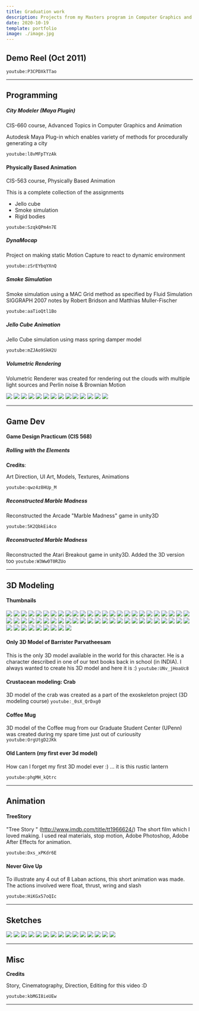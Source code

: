 ```yaml
---
title: Graduation work
description: Projects from my Masters program in Computer Graphics and Game Technology at University of Pennsylvania
date: 2020-10-19
template: portfolio
image: ./image.jpg
---
```


## Demo Reel (Oct 2011)

`youtube:P3CPDXkTTao`

---

## Programming

##### City Modeler (Maya Plugin)

CIS-660 course, Advanced Topics in Computer Graphics and Animation

Autodesk Maya Plug-in which enables variety of methods for procedurally generating a city

`youtube:l8vMFpTYzAk`

#### Physically Based Animation

CIS-563 course, Physically Based Animation

This is a complete collection of the assignments

-   Jello cube
-   Smoke simulation
-   Rigid bodies

`youtube:SzqkQPm4n7E`

##### DynaMocap

Project on making static Motion Capture to react to dynamic environment

`youtube:zSrEYbqYXnQ`

##### Smoke Simulation

Smoke simulation using a MAC Grid method as specified by Fluid Simulation SIGGRAPH 2007 notes by Robert Bridson and Matthias Muller-Fischer

`youtube:aaTioQtl1Bo`

##### Jello Cube Animation

Jello Cube simulation using mass spring damper model

`youtube:mZJAo9SkH2U`

##### Volumetric Rendering

Volumetric Renderer was created for rendering out the clouds with multiple light sources and Perlin noise & Brownian Motion

<a href="https://lh3.googleusercontent.com/6HS93GlufU1n6O2p-i-OidjfPVQpklM6YkDP3rlRcIs6yhJB7kclSw3aDDVINTQ49FcexWPhghSLof8GApFxuIgAZk1C1FCW4LsNQNesgg7fcqKnvRx-Y-bopV65WHPy-hC0Aeq_6jU=w640-h480" target="_blank" rel="noopener noreferrer"><img src="https://lh3.googleusercontent.com/6HS93GlufU1n6O2p-i-OidjfPVQpklM6YkDP3rlRcIs6yhJB7kclSw3aDDVINTQ49FcexWPhghSLof8GApFxuIgAZk1C1FCW4LsNQNesgg7fcqKnvRx-Y-bopV65WHPy-hC0Aeq_6jU=w200-h150"></a>
<a href="https://lh3.googleusercontent.com/MQzrWm7C7JCWVBREAyqOYJ9gj1-utGEbzchPMCn92zcAQ3-BFgWykcY7YCl7MkiDRLfV0M2HRSb-o7-AhxCp9Y13iUyGjq8H2m7CO0eEBk1Qqv-0gXcf6fAVeco1wV53HQcaGyxnieQ=w640-h480" target="_blank" rel="noopener noreferrer"><img src="https://lh3.googleusercontent.com/MQzrWm7C7JCWVBREAyqOYJ9gj1-utGEbzchPMCn92zcAQ3-BFgWykcY7YCl7MkiDRLfV0M2HRSb-o7-AhxCp9Y13iUyGjq8H2m7CO0eEBk1Qqv-0gXcf6fAVeco1wV53HQcaGyxnieQ=w200-h150"></a>
<a href="https://lh3.googleusercontent.com/MQZCrf3nCx55Oax7QtacKHFsrcH7tMpzyTH5zDNdt-V2y8_ttjYBBHvlZtwx7Icxg8lxwBU9tHYtfZIkjJAQG2Ng2SOWTzOz18BdSF3IIzMbbC6nms7bq87AWQcryJK-GB6NEUUTEUY=w640-h480" target="_blank" rel="noopener noreferrer"><img src="https://lh3.googleusercontent.com/MQZCrf3nCx55Oax7QtacKHFsrcH7tMpzyTH5zDNdt-V2y8_ttjYBBHvlZtwx7Icxg8lxwBU9tHYtfZIkjJAQG2Ng2SOWTzOz18BdSF3IIzMbbC6nms7bq87AWQcryJK-GB6NEUUTEUY=w200-h150"></a>
<a href="https://lh3.googleusercontent.com/SVkv9NcxfwQsB59CeqJlJtet6C2egACr-VOOLm6deIOJiz_Xi_8k_tpn0MGu5M6cgC9XWZ5Yi0bFDounERlgZg-Ae4O7VMQxFoQfjGh4eqbemlRVPJvFju5jG0Ly5TJsmlWXqJjwiu0=w640-h480" target="_blank" rel="noopener noreferrer"><img src="https://lh3.googleusercontent.com/SVkv9NcxfwQsB59CeqJlJtet6C2egACr-VOOLm6deIOJiz_Xi_8k_tpn0MGu5M6cgC9XWZ5Yi0bFDounERlgZg-Ae4O7VMQxFoQfjGh4eqbemlRVPJvFju5jG0Ly5TJsmlWXqJjwiu0=w200-h150"></a>
<a href="https://lh3.googleusercontent.com/y0EQi-_FlTo-6R3PDVZsp8C7q2Oi1UMz_hgNHUgV5FkdkhE_G7wu3S4ch0MrTyRMlaUmN74xHhXGECk-LeT4fSxK0j8aN4lxf9aQ4V_DZtDpk520vjb7TaWzMBWTRR_xTzDqBkC0wJ0=w640-h480" target="_blank" rel="noopener noreferrer"><img src="https://lh3.googleusercontent.com/y0EQi-_FlTo-6R3PDVZsp8C7q2Oi1UMz_hgNHUgV5FkdkhE_G7wu3S4ch0MrTyRMlaUmN74xHhXGECk-LeT4fSxK0j8aN4lxf9aQ4V_DZtDpk520vjb7TaWzMBWTRR_xTzDqBkC0wJ0=w200-h150"></a>
<a href="https://lh3.googleusercontent.com/EOFXisYEY6Y3tDp0sENK7M7F3-vc5rckX9lUB7vhneUrDpF2_8IZYu1rbRnwieX_OgBBTZ8T_FXy7V5H3NBx-gTtVa8I-OnrLG3LvdNKN5o_0ItK2BYgtrL6LureDuaE_ywoYK8btQs=w640-h480" target="_blank" rel="noopener noreferrer"><img src="https://lh3.googleusercontent.com/EOFXisYEY6Y3tDp0sENK7M7F3-vc5rckX9lUB7vhneUrDpF2_8IZYu1rbRnwieX_OgBBTZ8T_FXy7V5H3NBx-gTtVa8I-OnrLG3LvdNKN5o_0ItK2BYgtrL6LureDuaE_ywoYK8btQs=w200-h150"></a>
<a href="https://lh3.googleusercontent.com/SBqd6mkZqDoUvFVymCcyGLYygEBMxssC4pdOXMEx2vg1elJxS8cBSC-cCBJVaZSmQZjMIbqz5h3AtGH1w3N3h5xuEh7OPk9O4N4C86XQLqklHr8WY1CP2KovgIYNIe8iSiw_iBkvf-I=w640-h480" target="_blank" rel="noopener noreferrer"><img src="https://lh3.googleusercontent.com/SBqd6mkZqDoUvFVymCcyGLYygEBMxssC4pdOXMEx2vg1elJxS8cBSC-cCBJVaZSmQZjMIbqz5h3AtGH1w3N3h5xuEh7OPk9O4N4C86XQLqklHr8WY1CP2KovgIYNIe8iSiw_iBkvf-I=w200-h150"></a>
<a href="https://lh3.googleusercontent.com/R-1eHwc6bM48Ip1wev8vTPWnydEpEkdtjWocm2N8XoMETN9hqkrMoyrIYcDphJLrXfF4IqHv8YmzX7clpi1rNMPvfuUFGJfLtdWprqmzDWP8NFOkpbJyAB1EYs4W_s6-NEDdPn_Y1sQ=w640-h480" target="_blank" rel="noopener noreferrer"><img src="https://lh3.googleusercontent.com/R-1eHwc6bM48Ip1wev8vTPWnydEpEkdtjWocm2N8XoMETN9hqkrMoyrIYcDphJLrXfF4IqHv8YmzX7clpi1rNMPvfuUFGJfLtdWprqmzDWP8NFOkpbJyAB1EYs4W_s6-NEDdPn_Y1sQ=w200-h150"></a>
<a href="https://lh3.googleusercontent.com/rRtQnFEkURwXQgD5X8pBhxNeiApUxu3wys0WGnZeWCfLGYLpfgnnDCo91RsgW9bHywfLJxpqklxtVedalbsreEehoNhDFoPGmVoalvnVKoUJen7ocW8TvJEoURn2bxY2K37oAtZT9V8=w640-h480" target="_blank" rel="noopener noreferrer"><img src="https://lh3.googleusercontent.com/rRtQnFEkURwXQgD5X8pBhxNeiApUxu3wys0WGnZeWCfLGYLpfgnnDCo91RsgW9bHywfLJxpqklxtVedalbsreEehoNhDFoPGmVoalvnVKoUJen7ocW8TvJEoURn2bxY2K37oAtZT9V8=w200-h150"></a>
<a href="https://lh3.googleusercontent.com/EU3cF7Xub8-FnyFOZS-yGdYtxDiLK14f9xfUM3DXU7q6pkctmtBe7gh_b2j_nJTIrVs8kxy8Wppvf6ijoXfU4xCsXEvxSULQKNAcuI4Gy2ixeNghgNxq8dqOM0gRr5RQ5-eFvV6PIxU=w640-h480" target="_blank" rel="noopener noreferrer"><img src="https://lh3.googleusercontent.com/EU3cF7Xub8-FnyFOZS-yGdYtxDiLK14f9xfUM3DXU7q6pkctmtBe7gh_b2j_nJTIrVs8kxy8Wppvf6ijoXfU4xCsXEvxSULQKNAcuI4Gy2ixeNghgNxq8dqOM0gRr5RQ5-eFvV6PIxU=w200-h150"></a>
<a href="https://lh3.googleusercontent.com/YDe1IDE7NBYqJBY2FV12mA09rjbxQ2MYJgDi0NQFPu3ur0aRbM22ThZIGtsAdVJJsYpQFNOlw1JBGh87vjdIae-9_RaFJOZ3uPgsrqQfBl6YqDZwqGDqoHKaF7K_SQrqUuj_xpsqCy4=w640-h480" target="_blank" rel="noopener noreferrer"><img src="https://lh3.googleusercontent.com/YDe1IDE7NBYqJBY2FV12mA09rjbxQ2MYJgDi0NQFPu3ur0aRbM22ThZIGtsAdVJJsYpQFNOlw1JBGh87vjdIae-9_RaFJOZ3uPgsrqQfBl6YqDZwqGDqoHKaF7K_SQrqUuj_xpsqCy4=w200-h150"></a>
<a href="https://lh3.googleusercontent.com/icxVIzPKP6I7BQQvm8bnp-nqINcYcMF0Y1-izq3nHkiIhs8x76c9Evqj_OOBTbbIgdl4yciWxSO6LSchJP9_vfAk6euHO_HB4hSbauIQw2a5ZhKLOsphrAK2ZZLeWY50_TLM71isy2Q=w640-h480" target="_blank" rel="noopener noreferrer"><img src="https://lh3.googleusercontent.com/icxVIzPKP6I7BQQvm8bnp-nqINcYcMF0Y1-izq3nHkiIhs8x76c9Evqj_OOBTbbIgdl4yciWxSO6LSchJP9_vfAk6euHO_HB4hSbauIQw2a5ZhKLOsphrAK2ZZLeWY50_TLM71isy2Q=w200-h150"></a>
<a href="https://lh3.googleusercontent.com/Z5Kpry7rL1Cs4B__Gj2gFO1AjddmxeX6Xgmt5QKO679fkttPpCEwD8fVRxptWfNV-KceLxZ0RH_4hcfhda99uZ0ZDHEFgzQSCVsrlF3NuFOV-_G47jxGHiGc1iVCu8TjhChdwWzHcFY=w640-h480" target="_blank" rel="noopener noreferrer"><img src="https://lh3.googleusercontent.com/Z5Kpry7rL1Cs4B__Gj2gFO1AjddmxeX6Xgmt5QKO679fkttPpCEwD8fVRxptWfNV-KceLxZ0RH_4hcfhda99uZ0ZDHEFgzQSCVsrlF3NuFOV-_G47jxGHiGc1iVCu8TjhChdwWzHcFY=w200-h150"></a>
<a href="https://lh3.googleusercontent.com/V-rXGf5Tx7ud65DNxmDjKQ2hnOss066ndu0GGYJNHiyB0660cA5XeZnBpmsJWFexTY_vDkApqpTOIP2p5Fax4jB60wKi5CNxlbrYd62BuXOVIRefUB7SkMrsQcGUQX54JjYGU56K5GY=w640-h480" target="_blank" rel="noopener noreferrer"><img src="https://lh3.googleusercontent.com/V-rXGf5Tx7ud65DNxmDjKQ2hnOss066ndu0GGYJNHiyB0660cA5XeZnBpmsJWFexTY_vDkApqpTOIP2p5Fax4jB60wKi5CNxlbrYd62BuXOVIRefUB7SkMrsQcGUQX54JjYGU56K5GY=w200-h150"></a>

---

## Game Dev

#### Game Design Practicum (CIS 568)

##### Rolling with the Elements

**Credits**:

Art Direction, UI Art, Models, Textures, Animations

`youtube:qwz4z8HUp_M`

##### Reconstructed Marble Madness

Reconstructed the Arcade "Marble Madness" game in unity3D

`youtube:5K2QbkEi4co`

##### Reconstructed Marble Madness

Reconstructed the Atari Breakout game in unity3D. Added the 3D version too
`youtube:W3Ww0T0RZUo`

---

## 3D Modeling

#### Thumbnails

<a href="https://lh3.googleusercontent.com/mWEIh4Izq_XUwOQQpwSY19BJ2hZr0b-3fasWTdpKr86_5EjE7NWD7pfh0eyeRFFWd0VmScRL6tRvgATO46Kf9kbVlboCjoq_7LXyU4d2XCNd1QjWBlVqMAqIUxjDGXa8B6QftkvmVtA=w1600-h900" target="_blank" rel="noopener noreferrer"><img src="https://lh3.googleusercontent.com/mWEIh4Izq_XUwOQQpwSY19BJ2hZr0b-3fasWTdpKr86_5EjE7NWD7pfh0eyeRFFWd0VmScRL6tRvgATO46Kf9kbVlboCjoq_7LXyU4d2XCNd1QjWBlVqMAqIUxjDGXa8B6QftkvmVtA=w200-h150"></a>
<a href="https://lh3.googleusercontent.com/fVeNAYmAIXZR2PB3L7ToZMy35HT_QggqcHEt5yIl3dBvcKpEhGe7xGi7wqafovdq4DsVlmBKPKrL0JIZApTO9TKwtkvmPPybEGtPmAi5QTkSskQ0StV6Tg4FNLBZiF4BJ12YZ-WZna4=w1600-h900" target="_blank" rel="noopener noreferrer"><img src="https://lh3.googleusercontent.com/fVeNAYmAIXZR2PB3L7ToZMy35HT_QggqcHEt5yIl3dBvcKpEhGe7xGi7wqafovdq4DsVlmBKPKrL0JIZApTO9TKwtkvmPPybEGtPmAi5QTkSskQ0StV6Tg4FNLBZiF4BJ12YZ-WZna4=w200-h150"></a>
<a href="https://lh3.googleusercontent.com/FCKyvSAy-ftM8cXr8n04-cvxsx9nmfQ7DzzKr4XG-BRQwayKN_pvR_Elq25QtrLCfn8Dre5OvgiCdSezC66ToeUZernbntf0F62wqj9tjSpwGWOLwdbFKYxf9NtdgnCVWo1UPjSN_g0=w1600-h900" target="_blank" rel="noopener noreferrer"><img src="https://lh3.googleusercontent.com/FCKyvSAy-ftM8cXr8n04-cvxsx9nmfQ7DzzKr4XG-BRQwayKN_pvR_Elq25QtrLCfn8Dre5OvgiCdSezC66ToeUZernbntf0F62wqj9tjSpwGWOLwdbFKYxf9NtdgnCVWo1UPjSN_g0=w200-h150"></a>
<a href="https://lh3.googleusercontent.com/GNGIxlM-HPm2iWqbIu0ZSbkVl1NgyJwFLYCHlvvy3rrfoAYVo4xPc7VqXvxdHwOMYxHZ999qvHOHnZQajeMRYIgrRipw_No7tJ0_fFau4S2VQKym_3svOoORBF1R0wGuHmx2zCIEoW0=w1600-h900" target="_blank" rel="noopener noreferrer"><img src="https://lh3.googleusercontent.com/GNGIxlM-HPm2iWqbIu0ZSbkVl1NgyJwFLYCHlvvy3rrfoAYVo4xPc7VqXvxdHwOMYxHZ999qvHOHnZQajeMRYIgrRipw_No7tJ0_fFau4S2VQKym_3svOoORBF1R0wGuHmx2zCIEoW0=w200-h150"></a>
<a href="https://lh3.googleusercontent.com/vMZhtiz1JiU5h34Mc6Lq-aAVuiI1V3AHpvba41Nlqxe4iglZMjK4fyjHBYpYb4dxfsrBPYOy8FbFLkC4D6oiNmksAfmV4On_nBIMhGvW2W53Xx9x-_iK3B4luLlGLdJDy8ISh0aSGzQ=w1600-h900" target="_blank" rel="noopener noreferrer"><img src="https://lh3.googleusercontent.com/vMZhtiz1JiU5h34Mc6Lq-aAVuiI1V3AHpvba41Nlqxe4iglZMjK4fyjHBYpYb4dxfsrBPYOy8FbFLkC4D6oiNmksAfmV4On_nBIMhGvW2W53Xx9x-_iK3B4luLlGLdJDy8ISh0aSGzQ=w200-h150"></a>
<a href="https://lh3.googleusercontent.com/UPOjl6t6tDRTDjsCTSA4iD5q-oBZZMR8NJSjfcQmODBIlYxBh56JQJgyk5ashqt8BOBbLQE1-xbGdl7DPonGpP-6tgi-SgF2gqDqvfTfVEdc0FBSE-bo6l7-ie7YkM29OUL77qX3X3o=w1600-h900" target="_blank" rel="noopener noreferrer"><img src="https://lh3.googleusercontent.com/UPOjl6t6tDRTDjsCTSA4iD5q-oBZZMR8NJSjfcQmODBIlYxBh56JQJgyk5ashqt8BOBbLQE1-xbGdl7DPonGpP-6tgi-SgF2gqDqvfTfVEdc0FBSE-bo6l7-ie7YkM29OUL77qX3X3o=w200-h150"></a>
<a href="https://lh3.googleusercontent.com/UsIBtavRod6-DJf4NL8cccfPSdDF4AoI5Zf5C1lgX5E8UfVAqropvjGxh1xOyR93aa78-lemnGtDNZ-BFIgr9qc9FxJ5vBt0UPcPHaspl5Xjj9YgH0c8MDKikcX8MQuRulugn-qhCX0=w1600-h900" target="_blank" rel="noopener noreferrer"><img src="https://lh3.googleusercontent.com/UsIBtavRod6-DJf4NL8cccfPSdDF4AoI5Zf5C1lgX5E8UfVAqropvjGxh1xOyR93aa78-lemnGtDNZ-BFIgr9qc9FxJ5vBt0UPcPHaspl5Xjj9YgH0c8MDKikcX8MQuRulugn-qhCX0=w200-h150"></a>
<a href="https://lh3.googleusercontent.com/KJ6US6Z72A0_ZfsYDNqBpzID9IyVJSyHtfbFzpZD0VG-N0wBUgsd4RQ5aXNQ0g15HOtzLt6imloQV2hyNs90FL5CLaZ85FIeatdlnEWwbHKW2Wj7zyNrsL3vqxQHMLF6bTNrKcQE06s=w1600-h900" target="_blank" rel="noopener noreferrer"><img src="https://lh3.googleusercontent.com/KJ6US6Z72A0_ZfsYDNqBpzID9IyVJSyHtfbFzpZD0VG-N0wBUgsd4RQ5aXNQ0g15HOtzLt6imloQV2hyNs90FL5CLaZ85FIeatdlnEWwbHKW2Wj7zyNrsL3vqxQHMLF6bTNrKcQE06s=w200-h150"></a>
<a href="https://lh3.googleusercontent.com/G8pJzrkHzNJqeGSFLWjsAcGBlSPBnAb3pTUrr6n5dUAIQsTWyneTdY6JJiezo8PWniQ0ADE9SzEZsj6hkRoOVWumopgIn_gxBjX1IApnu875BEOlQm9_Pys1RTsvVf7LqqYvJqCPe4Q=w1600-h900" target="_blank" rel="noopener noreferrer"><img src="https://lh3.googleusercontent.com/G8pJzrkHzNJqeGSFLWjsAcGBlSPBnAb3pTUrr6n5dUAIQsTWyneTdY6JJiezo8PWniQ0ADE9SzEZsj6hkRoOVWumopgIn_gxBjX1IApnu875BEOlQm9_Pys1RTsvVf7LqqYvJqCPe4Q=w200-h150"></a>
<a href="https://lh3.googleusercontent.com/j7erX9OOOzSX5Pze-FlnnzMS-RFypxsN7YwPYL9-dsHlf_dm-yU6jlhXYbZknR19tWA9DndNYbCSp-5aUReE6NaRI-ZNCa3QYzhhOs4k5nJu2dceFWZvcrflcDFRXwLeyADW-C02vjg=w1600-h900" target="_blank" rel="noopener noreferrer"><img src="https://lh3.googleusercontent.com/j7erX9OOOzSX5Pze-FlnnzMS-RFypxsN7YwPYL9-dsHlf_dm-yU6jlhXYbZknR19tWA9DndNYbCSp-5aUReE6NaRI-ZNCa3QYzhhOs4k5nJu2dceFWZvcrflcDFRXwLeyADW-C02vjg=w200-h150"></a>
<a href="https://lh3.googleusercontent.com/YA4s9ITkdeg3CLgA07PAnmDprHUE8P6VSGBAjpTL3LikuJfgtdbPpklLZ6WhA9UTWZai0FtpPLq3IRnVgsHi5lioGcFJFABDXyXIEgsKVEmvCfd1PNTbkVhaWflOylM6E-uBSXXX8bo=w1600-h900" target="_blank" rel="noopener noreferrer"><img src="https://lh3.googleusercontent.com/YA4s9ITkdeg3CLgA07PAnmDprHUE8P6VSGBAjpTL3LikuJfgtdbPpklLZ6WhA9UTWZai0FtpPLq3IRnVgsHi5lioGcFJFABDXyXIEgsKVEmvCfd1PNTbkVhaWflOylM6E-uBSXXX8bo=w200-h150"></a>
<a href="https://lh3.googleusercontent.com/tWnKyp8GzDrU1eccJeB-E5qNgGwq3CjnTsWE7a4Fe74YhGLZw3pM6k_gsGvGwmUYlT6Y2O614OhaB5PDBhjTdOd_dWQccljkU-RK9S7fwfzbuPUg7RZme4G6BVPnUuTSI2rJMpcNVuM=w1600-h900" target="_blank" rel="noopener noreferrer"><img src="https://lh3.googleusercontent.com/tWnKyp8GzDrU1eccJeB-E5qNgGwq3CjnTsWE7a4Fe74YhGLZw3pM6k_gsGvGwmUYlT6Y2O614OhaB5PDBhjTdOd_dWQccljkU-RK9S7fwfzbuPUg7RZme4G6BVPnUuTSI2rJMpcNVuM=w200-h150"></a>
<a href="https://lh3.googleusercontent.com/LI9IIzUDTUumDV0tcxz7lVFL-IN1KUAO4BCl9b7l2hXY66Gzqn0JFiWvBL_rxy-8WFaUDMRhH3DMo5kyToaHHlg7dt8A5nTBIWgcXM8OPQWGVXQ64JoRH9mK5w7VbbDZjlwMF5fyB2Q=w1600-h900" target="_blank" rel="noopener noreferrer"><img src="https://lh3.googleusercontent.com/LI9IIzUDTUumDV0tcxz7lVFL-IN1KUAO4BCl9b7l2hXY66Gzqn0JFiWvBL_rxy-8WFaUDMRhH3DMo5kyToaHHlg7dt8A5nTBIWgcXM8OPQWGVXQ64JoRH9mK5w7VbbDZjlwMF5fyB2Q=w200-h150"></a>
<a href="https://lh3.googleusercontent.com/ehKllaQ982gElbZwg0AgvpTMZn0u_WdGCAmiFSsLsQXn_0qEYxCZ3Vvdvb8ZbRHIUPbR1Awh_mRS1Sq8QNpuYb4P-plRzt7RdlaVRRFX4TuwQBqJvPFBLdVetwEM_Wb6KSFMMhZYrLI=w1600-h900" target="_blank" rel="noopener noreferrer"><img src="https://lh3.googleusercontent.com/ehKllaQ982gElbZwg0AgvpTMZn0u_WdGCAmiFSsLsQXn_0qEYxCZ3Vvdvb8ZbRHIUPbR1Awh_mRS1Sq8QNpuYb4P-plRzt7RdlaVRRFX4TuwQBqJvPFBLdVetwEM_Wb6KSFMMhZYrLI=w200-h150"></a>
<a href="https://lh3.googleusercontent.com/X3Z8U5XqeKIbKEFzlCgc-pgt7cJLKwBcSoXo0znqeLbVXqSR810yFagLUL_EdIa0aN7CIGueE1ISsEKIRYiLnmWAThNJJHUPzEEgEnOWwhQDcHAI-aBOHurOTxuN-FEhooup6EBrg5U=w1600-h900" target="_blank" rel="noopener noreferrer"><img src="https://lh3.googleusercontent.com/X3Z8U5XqeKIbKEFzlCgc-pgt7cJLKwBcSoXo0znqeLbVXqSR810yFagLUL_EdIa0aN7CIGueE1ISsEKIRYiLnmWAThNJJHUPzEEgEnOWwhQDcHAI-aBOHurOTxuN-FEhooup6EBrg5U=w200-h150"></a>
<a href="https://lh3.googleusercontent.com/2xEGjGH2VEjz7GS8WSfv5mb4LEpFKeTnaF6cZsEe1tguV5dSe9516xWCkYl076CDpsGEC3YPssrXP3X2Cf0GV9WVX81BPu5d--9uVnTPKNDWyGortzXVZI99Wa-abdN6we8Pej8cp5s=w1600-h900" target="_blank" rel="noopener noreferrer"><img src="https://lh3.googleusercontent.com/2xEGjGH2VEjz7GS8WSfv5mb4LEpFKeTnaF6cZsEe1tguV5dSe9516xWCkYl076CDpsGEC3YPssrXP3X2Cf0GV9WVX81BPu5d--9uVnTPKNDWyGortzXVZI99Wa-abdN6we8Pej8cp5s=w200-h150"></a>
<a href="https://lh3.googleusercontent.com/Ln7OhTvqNv3FVP4FSib4V039FaTwhyQyj2RcPD_cZB2JS4pV7Gs3DJ2BnspGGFNI9fC_5060UpyErRMvzwRftBJfQTb38lOQ9bT1pbTn8V-Gc89qRad5moBY1wQW-3ixOl2ST64hC40=w1600-h900" target="_blank" rel="noopener noreferrer"><img src="https://lh3.googleusercontent.com/Ln7OhTvqNv3FVP4FSib4V039FaTwhyQyj2RcPD_cZB2JS4pV7Gs3DJ2BnspGGFNI9fC_5060UpyErRMvzwRftBJfQTb38lOQ9bT1pbTn8V-Gc89qRad5moBY1wQW-3ixOl2ST64hC40=w200-h150"></a>
<a href="https://lh3.googleusercontent.com/s_S7I3SfKepmZWZLsUx_B7caL7IfpyGXvdtBVZl-Cdprg-6Oi6Yqwtuip73BTx-mIQNuwublw03bTJ088jhvgsd-hQ-LFgiGFjQEekLEWizURRdrwtaHpdamVwP8-mKD_NZwT2PTkpk=w1600-h900" target="_blank" rel="noopener noreferrer"><img src="https://lh3.googleusercontent.com/s_S7I3SfKepmZWZLsUx_B7caL7IfpyGXvdtBVZl-Cdprg-6Oi6Yqwtuip73BTx-mIQNuwublw03bTJ088jhvgsd-hQ-LFgiGFjQEekLEWizURRdrwtaHpdamVwP8-mKD_NZwT2PTkpk=w200-h150"></a>
<a href="https://lh3.googleusercontent.com/ZlfaK9MXCrevssZZfiAgEeDaXCHwAX6hNzrrQA-vbruW18N8pQF53JwSw96HvZVWXwKkWoxu735x8fNSc2VCaLyL4-Mp7x8tUjbgFT2rKY67xwtcEYZzckRFk8RcU68Uj8Iz-tMjq18=w1600-h900" target="_blank" rel="noopener noreferrer"><img src="https://lh3.googleusercontent.com/ZlfaK9MXCrevssZZfiAgEeDaXCHwAX6hNzrrQA-vbruW18N8pQF53JwSw96HvZVWXwKkWoxu735x8fNSc2VCaLyL4-Mp7x8tUjbgFT2rKY67xwtcEYZzckRFk8RcU68Uj8Iz-tMjq18=w200-h150"></a>
<a href="https://lh3.googleusercontent.com/LZYeHVk8Qv2B_N6sw5tEG9QgjqT6S-bMnsXCYjUwI1ZPmkYlYo6rCXk1k6PY4A9sl3r8CvWXD8U_kZicggIOJBm445voNKm9Gw65ITZ9Q48Asp4kM1pCyoAS2Nz46BVdIkdX4XZIcMI=w1600-h900" target="_blank" rel="noopener noreferrer"><img src="https://lh3.googleusercontent.com/LZYeHVk8Qv2B_N6sw5tEG9QgjqT6S-bMnsXCYjUwI1ZPmkYlYo6rCXk1k6PY4A9sl3r8CvWXD8U_kZicggIOJBm445voNKm9Gw65ITZ9Q48Asp4kM1pCyoAS2Nz46BVdIkdX4XZIcMI=w200-h150"></a>
<a href="https://lh3.googleusercontent.com/PlxpLE17McsDisRxRvemdLBAeMph88guHmwTsp_Huv2XIRJG-kbCcuHshKSNHNdWFN0s7Ee2aB2jeMneHL1LCBLM6BikL-ceNWggjBQzlxXlJHClIc5WR1Rx3VuQFl3e7_nUbV24ev0=w1600-h900" target="_blank" rel="noopener noreferrer"><img src="https://lh3.googleusercontent.com/PlxpLE17McsDisRxRvemdLBAeMph88guHmwTsp_Huv2XIRJG-kbCcuHshKSNHNdWFN0s7Ee2aB2jeMneHL1LCBLM6BikL-ceNWggjBQzlxXlJHClIc5WR1Rx3VuQFl3e7_nUbV24ev0=w200-h150"></a>
<a href="https://lh3.googleusercontent.com/8IeVZSYDeo9oSbNXRROt6Ulkj-EfR5s8dRUou8DSlbFiZy415mdFruJU6qfHorLZGLdMcf0g2bzsKLh1h8vUutlaqXv9IWlrkZTWDCB2tWszjHKH4dxmB65GXMLEUd6wqNYxajORhjU=w1600-h900" target="_blank" rel="noopener noreferrer"><img src="https://lh3.googleusercontent.com/8IeVZSYDeo9oSbNXRROt6Ulkj-EfR5s8dRUou8DSlbFiZy415mdFruJU6qfHorLZGLdMcf0g2bzsKLh1h8vUutlaqXv9IWlrkZTWDCB2tWszjHKH4dxmB65GXMLEUd6wqNYxajORhjU=w200-h150"></a>
<a href="https://lh3.googleusercontent.com/8ypkdvWp8EjiZYKybSD55oe8d9CAHSyXtsM3gvUQ_rgvs33temDh4JT3l3UPgZAMYYpRqcKz-k9VBvK3BGTH8GbakZmGP-TDrTr4fpM4mjw-alqQCKQ4lNb1ti7pElsRcP7ov4VixhY=w1600-h900" target="_blank" rel="noopener noreferrer"><img src="https://lh3.googleusercontent.com/8ypkdvWp8EjiZYKybSD55oe8d9CAHSyXtsM3gvUQ_rgvs33temDh4JT3l3UPgZAMYYpRqcKz-k9VBvK3BGTH8GbakZmGP-TDrTr4fpM4mjw-alqQCKQ4lNb1ti7pElsRcP7ov4VixhY=w200-h150"></a>
<a href="https://lh3.googleusercontent.com/BjT9-1nU1TvsXEofA2hU7J3jS3srNb8gwY76E8GXNHFF6xVywII6Fj8dN9Z-CdlIboXHTwOQMMsEEW8xyTHkE364Gu_imKL_VLsouVaAEmqqrccFcJtBuphfPAoLqgQFrnN_MZZnYGk=w1600-h900" target="_blank" rel="noopener noreferrer"><img src="https://lh3.googleusercontent.com/BjT9-1nU1TvsXEofA2hU7J3jS3srNb8gwY76E8GXNHFF6xVywII6Fj8dN9Z-CdlIboXHTwOQMMsEEW8xyTHkE364Gu_imKL_VLsouVaAEmqqrccFcJtBuphfPAoLqgQFrnN_MZZnYGk=w200-h150"></a>
<a href="https://lh3.googleusercontent.com/b_kzDA27ACInjY328ijt9KEANMHeQdJeg0uzAxl0DzrYLZJBw36fc3Wcj_ragnL0XWA3yJzS0zjmoZX4bhFRTBiZSBJIWrBjmszxQBkM_rAq4LWoiRZAu2pG_vWXYtS-irsA7v9NCaY=w1600-h900" target="_blank" rel="noopener noreferrer"><img src="https://lh3.googleusercontent.com/b_kzDA27ACInjY328ijt9KEANMHeQdJeg0uzAxl0DzrYLZJBw36fc3Wcj_ragnL0XWA3yJzS0zjmoZX4bhFRTBiZSBJIWrBjmszxQBkM_rAq4LWoiRZAu2pG_vWXYtS-irsA7v9NCaY=w200-h150"></a>
<a href="https://lh3.googleusercontent.com/PIVJne9PRUALYVvGbnpi7MfStOIZEqhnwRMq2a9File7AsUod4MXB6uWuUOmDiJEnaFWBFSjRCunqV4azOYQG5B7iQnUuzi-jKc8yi75_oFfaZm4wYE9LPqm0RNtM5webVZu5sM5nU8=w1600-h900" target="_blank" rel="noopener noreferrer"><img src="https://lh3.googleusercontent.com/PIVJne9PRUALYVvGbnpi7MfStOIZEqhnwRMq2a9File7AsUod4MXB6uWuUOmDiJEnaFWBFSjRCunqV4azOYQG5B7iQnUuzi-jKc8yi75_oFfaZm4wYE9LPqm0RNtM5webVZu5sM5nU8=w200-h150"></a>
<a href="https://lh3.googleusercontent.com/9yccoef7XKeRdgInt5FKVIgXhgjiel_jJPnLmzl0UqST5989cUuDBNCTZWWOFUH0ioIzFI4igcM3BFYIJyqjayHM-xZ-Hnq2X1neBKxWfN0igXjDFHSVwXFwaJbueFblzcGERpt8E24=w1600-h900" target="_blank" rel="noopener noreferrer"><img src="https://lh3.googleusercontent.com/9yccoef7XKeRdgInt5FKVIgXhgjiel_jJPnLmzl0UqST5989cUuDBNCTZWWOFUH0ioIzFI4igcM3BFYIJyqjayHM-xZ-Hnq2X1neBKxWfN0igXjDFHSVwXFwaJbueFblzcGERpt8E24=w200-h150"></a>
<a href="https://lh3.googleusercontent.com/4Fr15685CgLVcd9RFiQXGP2F6Mr_QvwudeBZ5xHbvEmYz_GG83PSk2vj65Kli6CsWWbxiUx5hSI4zlDeVjaf3BbBZwWc-RnRzgZU9KAtHnzcPnoMqxKQCUYMJV3tILvmBjMI__iZGbM=w1600-h900" target="_blank" rel="noopener noreferrer"><img src="https://lh3.googleusercontent.com/4Fr15685CgLVcd9RFiQXGP2F6Mr_QvwudeBZ5xHbvEmYz_GG83PSk2vj65Kli6CsWWbxiUx5hSI4zlDeVjaf3BbBZwWc-RnRzgZU9KAtHnzcPnoMqxKQCUYMJV3tILvmBjMI__iZGbM=w200-h150"></a>
<a href="https://lh3.googleusercontent.com/BC2Rg4ITi5P2pgY7SqRtB3IGSiiGgaVQ3Y6t50Vska-QWbqPp1wH1JM9yma4Gf3wUewpEx_NoXmfVb5gk8Cp1sJYKetbcHQfnx28nwvS3VjCy2F8_nUldcjzBvJT8ADHev3Kso8Kqx8=w1600-h900" target="_blank" rel="noopener noreferrer"><img src="https://lh3.googleusercontent.com/BC2Rg4ITi5P2pgY7SqRtB3IGSiiGgaVQ3Y6t50Vska-QWbqPp1wH1JM9yma4Gf3wUewpEx_NoXmfVb5gk8Cp1sJYKetbcHQfnx28nwvS3VjCy2F8_nUldcjzBvJT8ADHev3Kso8Kqx8=w200-h150"></a>
<a href="https://lh3.googleusercontent.com/Ktge__IyVPwTm3mV26U1KtZ7vVjokQudiZXcdZaQ57ayw31WdP5S7IzpiPA78joTxZPxMog4XhXBfNz4CqyMgHEcyebYK_idkz08mKS4n0e1KOzOM4M8JlgU7uqSnE9N1LY2_DBTYlY=w1600-h900" target="_blank" rel="noopener noreferrer"><img src="https://lh3.googleusercontent.com/Ktge__IyVPwTm3mV26U1KtZ7vVjokQudiZXcdZaQ57ayw31WdP5S7IzpiPA78joTxZPxMog4XhXBfNz4CqyMgHEcyebYK_idkz08mKS4n0e1KOzOM4M8JlgU7uqSnE9N1LY2_DBTYlY=w200-h150"></a>
<a href="https://lh3.googleusercontent.com/NE2nJSybNYEThtsq4tvQQWBwsTLZoJEmU05M7HFyglIuiqxnktvZJ-jO9IaU9QkbxV5rrEKT_dPXmz504hPsbz005U9P_ruB4SsI1ZhZUQsd_abV-Rq1yC8t9VQQEPzdDZ3QC6bhoEg=w1600-h900" target="_blank" rel="noopener noreferrer"><img src="https://lh3.googleusercontent.com/NE2nJSybNYEThtsq4tvQQWBwsTLZoJEmU05M7HFyglIuiqxnktvZJ-jO9IaU9QkbxV5rrEKT_dPXmz504hPsbz005U9P_ruB4SsI1ZhZUQsd_abV-Rq1yC8t9VQQEPzdDZ3QC6bhoEg=w200-h150"></a>
<a href="https://lh3.googleusercontent.com/48H3tG8RH237cfczG_XUUQWqu7ybPbrd6MC2o9DkLTzPwXpGgGTBJ7BsZmlhhMjjF-cfH81xfTY0O_xWgkeRESXZqE2rDxZeDNEdyJS7IJb757DKQwOQKMqsUyPu74Xhij6ZvgaR-No=w1600-h900" target="_blank" rel="noopener noreferrer"><img src="https://lh3.googleusercontent.com/48H3tG8RH237cfczG_XUUQWqu7ybPbrd6MC2o9DkLTzPwXpGgGTBJ7BsZmlhhMjjF-cfH81xfTY0O_xWgkeRESXZqE2rDxZeDNEdyJS7IJb757DKQwOQKMqsUyPu74Xhij6ZvgaR-No=w200-h150"></a>
<a href="https://lh3.googleusercontent.com/8yzlhlMYW58jGAPes7-WKOyvWH4FXVl4ku7wHwaJ-ibHmlHo6P8_cKjFkAO1ekRzAIKmm3i1w_trJbXjVHNpx5XF-bIGbMGErsfhBLUe_YhknyBLk1zYJfrW3F2xJL4ePzgcCyUlFIY=w1600-h900" target="_blank" rel="noopener noreferrer"><img src="https://lh3.googleusercontent.com/8yzlhlMYW58jGAPes7-WKOyvWH4FXVl4ku7wHwaJ-ibHmlHo6P8_cKjFkAO1ekRzAIKmm3i1w_trJbXjVHNpx5XF-bIGbMGErsfhBLUe_YhknyBLk1zYJfrW3F2xJL4ePzgcCyUlFIY=w200-h150"></a>
<a href="https://lh3.googleusercontent.com/MqJw7EQa5RcL2bTIwxDXOikyPZL15jqylXv_YU395r3-NT9g02gj_2kka9ah5c6zdCY6IRpPAW9RFdJClOYvHU9WPxnSAr5uqi0Bbvv7u6mxtNi2CD2yug2mu-Y8vV9IxagvgY73Tl0=w1600-h900" target="_blank" rel="noopener noreferrer"><img src="https://lh3.googleusercontent.com/MqJw7EQa5RcL2bTIwxDXOikyPZL15jqylXv_YU395r3-NT9g02gj_2kka9ah5c6zdCY6IRpPAW9RFdJClOYvHU9WPxnSAr5uqi0Bbvv7u6mxtNi2CD2yug2mu-Y8vV9IxagvgY73Tl0=w200-h150"></a>
<a href="https://lh3.googleusercontent.com/cLHkfo5l8reROH7gmH20vSAYqbcNbkyijhlrKNlINR7oS9ENodZ36RW4FUWmkrw4Adojqbj8KBFtWpDtyHlp1qSLJdGuk3LjyBrGMWX4dDFVAlSnMrKPAc6EQjkkgdfVTGRwFocdKMM=w1600-h900" target="_blank" rel="noopener noreferrer"><img src="https://lh3.googleusercontent.com/cLHkfo5l8reROH7gmH20vSAYqbcNbkyijhlrKNlINR7oS9ENodZ36RW4FUWmkrw4Adojqbj8KBFtWpDtyHlp1qSLJdGuk3LjyBrGMWX4dDFVAlSnMrKPAc6EQjkkgdfVTGRwFocdKMM=w200-h150"></a>
<a href="https://lh3.googleusercontent.com/oQZmQiEFF8p667PEYXb5I66zpowlNuIqC693XS-y8czm34PYVoAdYfBhqCIpJ2K2Hx4rXpnoCgkHb-zRLuF0UY--QtYomvIKZxcBoLpNP0wOc4uSvS1zeEi3z7bl6-Gcy49oQ0HajsE=w1600-h900" target="_blank" rel="noopener noreferrer"><img src="https://lh3.googleusercontent.com/oQZmQiEFF8p667PEYXb5I66zpowlNuIqC693XS-y8czm34PYVoAdYfBhqCIpJ2K2Hx4rXpnoCgkHb-zRLuF0UY--QtYomvIKZxcBoLpNP0wOc4uSvS1zeEi3z7bl6-Gcy49oQ0HajsE=w200-h150"></a>
<a href="https://lh3.googleusercontent.com/oNhsWm0Rk2A24DvtEIHBkJs8VrndIAFI0ZHCs4poUNG-qxaplIZ5EREfrhQLT1HG1KYuoMgTg1wSa1jTs6VDAC8bSiSgpDfW4H2viJV3u83d6pRs62YiEpvwaK68MfpYsA6-SQGcxig=w1600-h900" target="_blank" rel="noopener noreferrer"><img src="https://lh3.googleusercontent.com/oNhsWm0Rk2A24DvtEIHBkJs8VrndIAFI0ZHCs4poUNG-qxaplIZ5EREfrhQLT1HG1KYuoMgTg1wSa1jTs6VDAC8bSiSgpDfW4H2viJV3u83d6pRs62YiEpvwaK68MfpYsA6-SQGcxig=w200-h150"></a>
<a href="https://lh3.googleusercontent.com/nfWdRlceeCYy5rzE1AC_ZLk1N7P2DWZ8VugYitabxrwlpezUQ_dcMTstdUhEZtTsqhSrUl1rojd7uEphdwdzg2NKUZAFMe0ToEkNSDJEicYq6W-BGFdMObRP3zSbeKwKMskZRt62T2A=w1600-h900" target="_blank" rel="noopener noreferrer"><img src="https://lh3.googleusercontent.com/nfWdRlceeCYy5rzE1AC_ZLk1N7P2DWZ8VugYitabxrwlpezUQ_dcMTstdUhEZtTsqhSrUl1rojd7uEphdwdzg2NKUZAFMe0ToEkNSDJEicYq6W-BGFdMObRP3zSbeKwKMskZRt62T2A=w200-h150"></a>
<a href="https://lh3.googleusercontent.com/j9USbFtulPoy6d8CHEU3sIKl2Gp3Yn1xwExG6N0qz_h2Sb9H6G8NzbfaNkjZF6lz_og2NVr-FEhbVJQ_1zdWXsY2-bpVBnKC1Urdj2xvuBgAcV66nO8ymqhOA9Qc2IVHRbeCPqmpXPc=w1600-h900" target="_blank" rel="noopener noreferrer"><img src="https://lh3.googleusercontent.com/j9USbFtulPoy6d8CHEU3sIKl2Gp3Yn1xwExG6N0qz_h2Sb9H6G8NzbfaNkjZF6lz_og2NVr-FEhbVJQ_1zdWXsY2-bpVBnKC1Urdj2xvuBgAcV66nO8ymqhOA9Qc2IVHRbeCPqmpXPc=w200-h150"></a>
<a href="https://lh3.googleusercontent.com/fVktpspgxflsopRBWTC8py_EZJMb32ZEnNvUGyuGqoc5PNnz0O_oKVOGf6d3EAOUHK2btY4nY4PShATU61FnFzsyvqe93vpausGjsIV9UUxSIXdTlImGUnmY0xa_-lBE-s1DfLgmCek=w1600-h900" target="_blank" rel="noopener noreferrer"><img src="https://lh3.googleusercontent.com/fVktpspgxflsopRBWTC8py_EZJMb32ZEnNvUGyuGqoc5PNnz0O_oKVOGf6d3EAOUHK2btY4nY4PShATU61FnFzsyvqe93vpausGjsIV9UUxSIXdTlImGUnmY0xa_-lBE-s1DfLgmCek=w200-h150"></a>
<a href="https://lh3.googleusercontent.com/_By4mO9P_Zj__HRujb65hCRDdfF-6nXtQxTiDSJPq4UYJFi_vppsvo9vlV4ZSY88M-R1ZKM25yIeB3uLld2AISsGgi9jLUplRwAVd_DgVpmQIGW3SdsOipiDEfn0dAV8SSWEhnfz9cI=w1600-h900" target="_blank" rel="noopener noreferrer"><img src="https://lh3.googleusercontent.com/_By4mO9P_Zj__HRujb65hCRDdfF-6nXtQxTiDSJPq4UYJFi_vppsvo9vlV4ZSY88M-R1ZKM25yIeB3uLld2AISsGgi9jLUplRwAVd_DgVpmQIGW3SdsOipiDEfn0dAV8SSWEhnfz9cI=w200-h150"></a>
<a href="https://lh3.googleusercontent.com/KRbOCSSx3X8Db7LavUd1vQXpTytBbMLd2903Lz6mHsAf-KtU2CWtBmdv8B_J5z9VmfZhyxVCVZfMxaI4gD-oHu8u4iJCThzvYpGiT36z2NvLNXpaCCqKt6a_a8J-D4UHMhr_l_2gqlg=w1600-h900" target="_blank" rel="noopener noreferrer"><img src="https://lh3.googleusercontent.com/KRbOCSSx3X8Db7LavUd1vQXpTytBbMLd2903Lz6mHsAf-KtU2CWtBmdv8B_J5z9VmfZhyxVCVZfMxaI4gD-oHu8u4iJCThzvYpGiT36z2NvLNXpaCCqKt6a_a8J-D4UHMhr_l_2gqlg=w200-h150"></a>
<a href="https://lh3.googleusercontent.com/9Nh3RDYUjyD0Lp1nJHgHpduTOXhBHAeFoA-0C-PqlrBDnD2AQ9CzTTwzFTKWZq6X8Uui8d8r9JuRjJ0GNvAHnUkE615SKsY2GbEba3NDGss6GL0FP-rOhs3O-79uFThh0_sEydnKm6E=w1600-h900" target="_blank" rel="noopener noreferrer"><img src="https://lh3.googleusercontent.com/9Nh3RDYUjyD0Lp1nJHgHpduTOXhBHAeFoA-0C-PqlrBDnD2AQ9CzTTwzFTKWZq6X8Uui8d8r9JuRjJ0GNvAHnUkE615SKsY2GbEba3NDGss6GL0FP-rOhs3O-79uFThh0_sEydnKm6E=w200-h150"></a>
<a href="https://lh3.googleusercontent.com/UWjHuRYKr5jBycfN-fNP_Pmznl8vQGI0kRdWToP96OSovMnmDaomFRgWejSxkvT2aho0A8EzisfnL_k_byYW6OBDCCY0zFcDE_a3G7McnRLVj-FgHeMAoFf0AllK2uDqMJc4wRYL40A=w1600-h900" target="_blank" rel="noopener noreferrer"><img src="https://lh3.googleusercontent.com/UWjHuRYKr5jBycfN-fNP_Pmznl8vQGI0kRdWToP96OSovMnmDaomFRgWejSxkvT2aho0A8EzisfnL_k_byYW6OBDCCY0zFcDE_a3G7McnRLVj-FgHeMAoFf0AllK2uDqMJc4wRYL40A=w200-h150"></a>
<a href="https://lh3.googleusercontent.com/RIZjZKg2MHrfDgYq2MS5vcSi1BT-jkfuAtiwCHwE8ytXYMRV9a32n9nhZMOzQ0LCG8KWCzGmpOSmNsTO4lK7iD3Ri4W0IdYH_L3rnrZJ7_iyVmKLqDnEeM9VDmsXdh_oa8Fts9y8uPI=w1600-h900" target="_blank" rel="noopener noreferrer"><img src="https://lh3.googleusercontent.com/RIZjZKg2MHrfDgYq2MS5vcSi1BT-jkfuAtiwCHwE8ytXYMRV9a32n9nhZMOzQ0LCG8KWCzGmpOSmNsTO4lK7iD3Ri4W0IdYH_L3rnrZJ7_iyVmKLqDnEeM9VDmsXdh_oa8Fts9y8uPI=w200-h150"></a>
<a href="https://lh3.googleusercontent.com/gEtGzbQg72CAQtKmoHksaFcnqlW-q_b7CU3C-qTQz89B2Mo56bR1PAkyGv7-Ey7UxTpSISvUBwaXUH0ZM3B5fLTkQwi9XNXHJl0JO4CDrUeqxnW90SNOgQuz12b9RVuAHwLXXUGObBM=w1600-h900" target="_blank" rel="noopener noreferrer"><img src="https://lh3.googleusercontent.com/gEtGzbQg72CAQtKmoHksaFcnqlW-q_b7CU3C-qTQz89B2Mo56bR1PAkyGv7-Ey7UxTpSISvUBwaXUH0ZM3B5fLTkQwi9XNXHJl0JO4CDrUeqxnW90SNOgQuz12b9RVuAHwLXXUGObBM=w200-h150"></a>
<a href="https://lh3.googleusercontent.com/ElUDdnDZNuojJQf4xk5IPpeJaR_UPQIe0i6vJY7uH1tKaWx86MM6j9fDkqCnSO-KqFpCM2ZXn00-f97Ii-uX83qIKsl-UxlDweqPoFAMZUpbb_aMpOoim9Dls118CQNkdAUtxakrXz8=w1600-h900" target="_blank" rel="noopener noreferrer"><img src="https://lh3.googleusercontent.com/ElUDdnDZNuojJQf4xk5IPpeJaR_UPQIe0i6vJY7uH1tKaWx86MM6j9fDkqCnSO-KqFpCM2ZXn00-f97Ii-uX83qIKsl-UxlDweqPoFAMZUpbb_aMpOoim9Dls118CQNkdAUtxakrXz8=w200-h150"></a>
<a href="https://lh3.googleusercontent.com/L_XuGl1LgbvVjqCN3qDGvCuWvul1ygkwRoFARd28KuhKeX8y4nnOs_JZGE3dR-TXUAriAUezJl5x_M4410-eFxcMD3KuNdSKkKgOauIw6BZeExWtSNq7reqbQeYGLml2aFpB29LFTiU=w1600-h900" target="_blank" rel="noopener noreferrer"><img src="https://lh3.googleusercontent.com/L_XuGl1LgbvVjqCN3qDGvCuWvul1ygkwRoFARd28KuhKeX8y4nnOs_JZGE3dR-TXUAriAUezJl5x_M4410-eFxcMD3KuNdSKkKgOauIw6BZeExWtSNq7reqbQeYGLml2aFpB29LFTiU=w200-h150"></a>
<a href="https://lh3.googleusercontent.com/yIzgyWodb0uxtMDxauKSe-CyeDO_iEYe2BxJRFFem8zTndAAgLZCCdzGkEOm9zjw32KQq8GIVegQH5o5QTVBv399MulbZO8NfiMEuk2SWXJiRAsuZUMocSn4GASLD_uG0XaEkHUzIGg=w1600-h900" target="_blank" rel="noopener noreferrer"><img src="https://lh3.googleusercontent.com/yIzgyWodb0uxtMDxauKSe-CyeDO_iEYe2BxJRFFem8zTndAAgLZCCdzGkEOm9zjw32KQq8GIVegQH5o5QTVBv399MulbZO8NfiMEuk2SWXJiRAsuZUMocSn4GASLD_uG0XaEkHUzIGg=w200-h150"></a>
<a href="https://lh3.googleusercontent.com/pmtHGtgYJ2KmCo8jDBxN7uesUpPCERIBSJ9m_p50pcUXO11ZeDuAnUETQlOb_Byn8mqLEIaEYK3xYtWpYDNAVS0EddqLegcBuJhsNgbPkxJFeS5TCzGfA9CoK4yH1HcV7djQNJX-MQ4=w1600-h900" target="_blank" rel="noopener noreferrer"><img src="https://lh3.googleusercontent.com/pmtHGtgYJ2KmCo8jDBxN7uesUpPCERIBSJ9m_p50pcUXO11ZeDuAnUETQlOb_Byn8mqLEIaEYK3xYtWpYDNAVS0EddqLegcBuJhsNgbPkxJFeS5TCzGfA9CoK4yH1HcV7djQNJX-MQ4=w200-h150"></a>
<a href="https://lh3.googleusercontent.com/9OBU-cEqwnxMwmfOt31n3-0mK6WZnu8ViI8AFgP_xPGibl5fLEevUWTnxl7aWAMzDywU4hlvTg2QdeBAVyJugp3sMQ73idXIso3trK5G1XVWBXSD5QMQE9aKcncya755PGk8qb3wXkE=w1600-h900" target="_blank" rel="noopener noreferrer"><img src="https://lh3.googleusercontent.com/9OBU-cEqwnxMwmfOt31n3-0mK6WZnu8ViI8AFgP_xPGibl5fLEevUWTnxl7aWAMzDywU4hlvTg2QdeBAVyJugp3sMQ73idXIso3trK5G1XVWBXSD5QMQE9aKcncya755PGk8qb3wXkE=w200-h150"></a>
<a href="https://lh3.googleusercontent.com/F0zxaURJJkXqz-KMIwm3B2kNtowIfH6MO14udB0-zDC-8lJGgAbqRkpzExch28xZT44BfY2TOJ3ZHeVqsLkjCfVndan8NGl0IBEmNM8AC6aZLTey0nUqUureu8rmAlm4kbP0atI4_6o=w1600-h900" target="_blank" rel="noopener noreferrer"><img src="https://lh3.googleusercontent.com/F0zxaURJJkXqz-KMIwm3B2kNtowIfH6MO14udB0-zDC-8lJGgAbqRkpzExch28xZT44BfY2TOJ3ZHeVqsLkjCfVndan8NGl0IBEmNM8AC6aZLTey0nUqUureu8rmAlm4kbP0atI4_6o=w200-h150"></a>
<a href="https://lh3.googleusercontent.com/IqYzromL7MLOtMMewIMyUrCxAz7ovcKDdp-RIHuMO595tNuvUPZv6xJkfTfqt1qUlke7ArQ3VhguQEhG85puvQzktcBSJeYZjQ4UdRD6e0UbcXHTRTHsHEQGBnyOAa0gTwf6o7mlQUo=w1600-h900" target="_blank" rel="noopener noreferrer"><img src="https://lh3.googleusercontent.com/IqYzromL7MLOtMMewIMyUrCxAz7ovcKDdp-RIHuMO595tNuvUPZv6xJkfTfqt1qUlke7ArQ3VhguQEhG85puvQzktcBSJeYZjQ4UdRD6e0UbcXHTRTHsHEQGBnyOAa0gTwf6o7mlQUo=w200-h150"></a>
<a href="https://lh3.googleusercontent.com/3dtTBPfXeyVcPwNulNrVar4eIjsC_eWOKBgQYEicIUCxSMySD-oDGHADMRVslATZfSJrFh_ote5-NvR_M7ApV3fGLdyyvPRj9n7cDWAM9bqL7_2P4PZr4nQ13AbYdBIzni5mEHfqnAE=w1600-h900" target="_blank" rel="noopener noreferrer"><img src="https://lh3.googleusercontent.com/3dtTBPfXeyVcPwNulNrVar4eIjsC_eWOKBgQYEicIUCxSMySD-oDGHADMRVslATZfSJrFh_ote5-NvR_M7ApV3fGLdyyvPRj9n7cDWAM9bqL7_2P4PZr4nQ13AbYdBIzni5mEHfqnAE=w200-h150"></a>
<a href="https://lh3.googleusercontent.com/cfa-C3k-AjffhAf2MJA_NwSPetbokjcsh6tuTXWwc6M32lb9U2e93044_GY6dcdYFjGZTLNQFAeNeCB_QIxZP866m1Quu06XT2mntQl3spQr-jEf7544dM9NsRPauG0NiLbZ6ybEMeg=w1600-h900" target="_blank" rel="noopener noreferrer"><img src="https://lh3.googleusercontent.com/cfa-C3k-AjffhAf2MJA_NwSPetbokjcsh6tuTXWwc6M32lb9U2e93044_GY6dcdYFjGZTLNQFAeNeCB_QIxZP866m1Quu06XT2mntQl3spQr-jEf7544dM9NsRPauG0NiLbZ6ybEMeg=w200-h150"></a>
<a href="https://lh3.googleusercontent.com/NPDnvQXA-wMbYUHWVBF6eL0L3fWLV-tzxuao4FrIBLzGBg2WPTehhYDiohwEC1pBwNwAo7RPzaPQRa5JkKudbiu5HuvzQkK7B83VcYRAMKjNCoBQ20R9lYBokSffAlNID5YfCNAipLc=w1600-h900" target="_blank" rel="noopener noreferrer"><img src="https://lh3.googleusercontent.com/NPDnvQXA-wMbYUHWVBF6eL0L3fWLV-tzxuao4FrIBLzGBg2WPTehhYDiohwEC1pBwNwAo7RPzaPQRa5JkKudbiu5HuvzQkK7B83VcYRAMKjNCoBQ20R9lYBokSffAlNID5YfCNAipLc=w200-h150"></a>
<a href="https://lh3.googleusercontent.com/wKb3p_zmACIjvSLkxLG8SgyulIZ7xNPo1rgD0pQleT8xojaay5DjLJ9jcwQHeyDzJqzL9v0Egn6EALaKHoCxYX9JCdoIaZfUEm2XFAjxO_l8WY-hcfC6skpNRLT4u4rK4TqnA03jRvg=w1600-h900" target="_blank" rel="noopener noreferrer"><img src="https://lh3.googleusercontent.com/wKb3p_zmACIjvSLkxLG8SgyulIZ7xNPo1rgD0pQleT8xojaay5DjLJ9jcwQHeyDzJqzL9v0Egn6EALaKHoCxYX9JCdoIaZfUEm2XFAjxO_l8WY-hcfC6skpNRLT4u4rK4TqnA03jRvg=w200-h150"></a>
<a href="https://lh3.googleusercontent.com/ohlKhPSS1hVRR8Qr3MRQOXM4JJ9O35rzT8OIqqyyq15PQM05C0yhV8mgv0D7df1RwL1j99J4xWYWLfP0ugMulvhT8vwxSMDmF3sS7Hqynk9qu4Pn4kocLv6UGIEhJMLmusJjTEshs-g=w1600-h900" target="_blank" rel="noopener noreferrer"><img src="https://lh3.googleusercontent.com/ohlKhPSS1hVRR8Qr3MRQOXM4JJ9O35rzT8OIqqyyq15PQM05C0yhV8mgv0D7df1RwL1j99J4xWYWLfP0ugMulvhT8vwxSMDmF3sS7Hqynk9qu4Pn4kocLv6UGIEhJMLmusJjTEshs-g=w200-h150"></a>
<a href="https://lh3.googleusercontent.com/gQKn-MN7KTgJf6V2WBzdR40oAM7mF_SozDytTHyFbivKoP-4Ick2yO0QH0zHw4GKpGUdMQ6ijgyE8ft52GXL_i6sjScMoZMsCeamgvqtPS7FGGT84veOgCwCwT5JUGmlV4QDLWs_p5I=w1600-h900" target="_blank" rel="noopener noreferrer"><img src="https://lh3.googleusercontent.com/gQKn-MN7KTgJf6V2WBzdR40oAM7mF_SozDytTHyFbivKoP-4Ick2yO0QH0zHw4GKpGUdMQ6ijgyE8ft52GXL_i6sjScMoZMsCeamgvqtPS7FGGT84veOgCwCwT5JUGmlV4QDLWs_p5I=w200-h150"></a>

#### Only 3D Model of Barrister Parvatheesam

This is the only 3D model available in the world for this character. He is a character described in one of our text books back in school (in INDIA). I always wanted to create his 3D model and here it is :)
`youtube:UNv_jHoaUc8`

#### Crustacean modeling: Crab

3D model of the crab was created as a part of the exoskeleton project (3D modeling course)
`youtube:_0sX_QrDxg0`

#### Coffee Mug

3D model of the Coffee mug from our Graduate Student Center (UPenn) was created during my spare time just out of curiousity
`youtube:OrgUtgD2JKk`

#### Old Lantern (my first ever 3d model)

How can I forget my first 3D model ever :) ... it is this rustic lantern

`youtube:phgMH_kQtrc`

---

## Animation

#### TreeStory

"Tree Story " (http://www.imdb.com/title/tt1966624/)
The short film which I loved making. I used real materials, stop motion, Adobe Photoshop, Adobe After Effects for animation.

`youtube:Dxs_xPKdr6E`

#### Never Give Up

To illustrate any 4 out of 8 Laban actions, this short animation was made. The actions involved were float, thrust, wring and slash

`youtube:HiKGx57oQIc`

---

## Sketches

<a href="https://lh3.googleusercontent.com/Jj-H0GxIT4JrsBVqs2N3pcqzXPkiNfdcP6a17QNGSWYNOxqiGo_t9MqY7JqZX8HXIF_ksGNHGz6IW0FMYsojqd1Z__eFz4sxORXs3VggX5hpGZH_x7YTHaNTdsRVCWmKKRghFAIXFHI=w1320-h1600" target="_blank" rel="noopener noreferrer"><img src="https://lh3.googleusercontent.com/Jj-H0GxIT4JrsBVqs2N3pcqzXPkiNfdcP6a17QNGSWYNOxqiGo_t9MqY7JqZX8HXIF_ksGNHGz6IW0FMYsojqd1Z__eFz4sxORXs3VggX5hpGZH_x7YTHaNTdsRVCWmKKRghFAIXFHI=w200-h150"></a>
<a href="https://lh3.googleusercontent.com/NnFFOC69FAkZALMCevAskQZXV_oC50klBtPgx-3FqdUkeXgVJfx7a72sjZAP-_gm0aIAsAdRcfPWMqc6YSBy96dR3JTfjkaWqNsueVhWy0g7jKz2uFK1N85LnFGuvTMCsEhS5T5c_ac=w1320-h1600" target="_blank" rel="noopener noreferrer"><img src="https://lh3.googleusercontent.com/NnFFOC69FAkZALMCevAskQZXV_oC50klBtPgx-3FqdUkeXgVJfx7a72sjZAP-_gm0aIAsAdRcfPWMqc6YSBy96dR3JTfjkaWqNsueVhWy0g7jKz2uFK1N85LnFGuvTMCsEhS5T5c_ac=w200-h150"></a>
<a href="https://lh3.googleusercontent.com/SvUCDKXgITLMopDqjP5F9IrpqoJdYgFO6cEwR7DTwnukO43qjyQyIEMIJul_7lXg9Z8I6s-iLweKCEwWv_v3RTITgBOLMxrEyR4c8YUDbfTEnG_AR_rYXTiVs5nKDpsq6SNsu6Pvv3M=w1320-h1600" target="_blank" rel="noopener noreferrer"><img src="https://lh3.googleusercontent.com/SvUCDKXgITLMopDqjP5F9IrpqoJdYgFO6cEwR7DTwnukO43qjyQyIEMIJul_7lXg9Z8I6s-iLweKCEwWv_v3RTITgBOLMxrEyR4c8YUDbfTEnG_AR_rYXTiVs5nKDpsq6SNsu6Pvv3M=w200-h150"></a>
<a href="https://lh3.googleusercontent.com/oRRwACjMUpOeHHFoj98de4krNxPR0qJYIwWVJdD6_J7hwCFjb-oAiatsN7MBqM_UAOmGcWXCHdmAPupEpVSVjSfLADExSmDQ3kJi2bRfD1iFLJ960j9Xp86OYiNTbjZYhh6BjxXxqoI=w1320-h1600" target="_blank" rel="noopener noreferrer"><img src="https://lh3.googleusercontent.com/oRRwACjMUpOeHHFoj98de4krNxPR0qJYIwWVJdD6_J7hwCFjb-oAiatsN7MBqM_UAOmGcWXCHdmAPupEpVSVjSfLADExSmDQ3kJi2bRfD1iFLJ960j9Xp86OYiNTbjZYhh6BjxXxqoI=w200-h150"></a>
<a href="https://lh3.googleusercontent.com/pN32gh5NYxd-OVvZC7vr-DzKcPsorrcGm2sxtWf2kQ4QKE2acYHBArwicka9OWQKL0VYLo0cudM6npq0s7B1_5oChvBNeeHXNAaM0FX5naj2iHvJ7LeteTleuWFFH5qao_vxiay0zLE=w1320-h1600" target="_blank" rel="noopener noreferrer"><img src="https://lh3.googleusercontent.com/pN32gh5NYxd-OVvZC7vr-DzKcPsorrcGm2sxtWf2kQ4QKE2acYHBArwicka9OWQKL0VYLo0cudM6npq0s7B1_5oChvBNeeHXNAaM0FX5naj2iHvJ7LeteTleuWFFH5qao_vxiay0zLE=w200-h150"></a>
<a href="https://lh3.googleusercontent.com/Yfcl9qSjTkjmvMEv5xy79J8n-n0ByxJkBydQYl9JlIUaiU6U2M-eAvhIP38bvg8sXdQjj3z5tWFn-xDB0ToLRhCw9aRd-ljXvMLBsnLDvOiiA_5gtuc160zD9xfJcEXnb_twk8AMr30=w1320-h1600" target="_blank" rel="noopener noreferrer"><img src="https://lh3.googleusercontent.com/Yfcl9qSjTkjmvMEv5xy79J8n-n0ByxJkBydQYl9JlIUaiU6U2M-eAvhIP38bvg8sXdQjj3z5tWFn-xDB0ToLRhCw9aRd-ljXvMLBsnLDvOiiA_5gtuc160zD9xfJcEXnb_twk8AMr30=w200-h150"></a>
<a href="https://lh3.googleusercontent.com/nmi0bkqHIeEq60EK6muKzhN_yev4DWIlEHqiOi-ydJ7MEOdOIiiw-rr0KHDu1M9EY2J5YhTyjmi90Pho1129GQH5bvNCt7fNHZ3llDmDL-EVKTcfiwOORKtHdm3KYcy5yVfLOQ9bPdQ=w1320-h1600" target="_blank" rel="noopener noreferrer"><img src="https://lh3.googleusercontent.com/nmi0bkqHIeEq60EK6muKzhN_yev4DWIlEHqiOi-ydJ7MEOdOIiiw-rr0KHDu1M9EY2J5YhTyjmi90Pho1129GQH5bvNCt7fNHZ3llDmDL-EVKTcfiwOORKtHdm3KYcy5yVfLOQ9bPdQ=w200-h150"></a>
<a href="https://lh3.googleusercontent.com/aWUXvdBqNg8RaO4P9UstHl0UVugNZBivh9J_5orTkiaO1w9b6ZDvSno3atNYpiOM1ljd1lc-8JmO4UAYCFp41-0WdJ-u-Le3KTs6kW9nVtgQ5N8b4MXg_rAmPvZMNWXnQX_br19s5p4=w1320-h1600" target="_blank" rel="noopener noreferrer"><img src="https://lh3.googleusercontent.com/aWUXvdBqNg8RaO4P9UstHl0UVugNZBivh9J_5orTkiaO1w9b6ZDvSno3atNYpiOM1ljd1lc-8JmO4UAYCFp41-0WdJ-u-Le3KTs6kW9nVtgQ5N8b4MXg_rAmPvZMNWXnQX_br19s5p4=w200-h150"></a>
<a href="https://lh3.googleusercontent.com/Bo_6fYhLNTQN80CiS99jJHDnR3Z6JzxP91ofhs_9kpY4pXii1_eWZbkaw5Z9D0qMGA5M4jNOGGjgNeFuRzxUWLXksXKxy8s2F3cghIARw2HyXb0opfA0kWjt7sF1RlAMginkKS7OLNk=w1320-h1600" target="_blank" rel="noopener noreferrer"><img src="https://lh3.googleusercontent.com/Bo_6fYhLNTQN80CiS99jJHDnR3Z6JzxP91ofhs_9kpY4pXii1_eWZbkaw5Z9D0qMGA5M4jNOGGjgNeFuRzxUWLXksXKxy8s2F3cghIARw2HyXb0opfA0kWjt7sF1RlAMginkKS7OLNk=w200-h150"></a>
<a href="https://lh3.googleusercontent.com/Tv2XratImwoQToAMa5GJpJKZtWwKhxAVveZvO7YoPvvR47nJVyk5EzeOFKLUJh3rwYpvg45LXd3kTk02kTHz6kYMrFioY_VxC62qGrPWQPhulXIFm1y5JupAtvOcxO7tdQ6SLxC6A3c=w1320-h1600" target="_blank" rel="noopener noreferrer"><img src="https://lh3.googleusercontent.com/Tv2XratImwoQToAMa5GJpJKZtWwKhxAVveZvO7YoPvvR47nJVyk5EzeOFKLUJh3rwYpvg45LXd3kTk02kTHz6kYMrFioY_VxC62qGrPWQPhulXIFm1y5JupAtvOcxO7tdQ6SLxC6A3c=w200-h150"></a>
<a href="https://lh3.googleusercontent.com/97oqJgpYEsWL-r85krtyd2q1OijNuMAJ6W_Cr1FexCDaE9i6w4Q9jg7fu2CrVfWYFvpn1luGPs0httUSoAyT-VycdV_8Mk8vW0VCOlUMvWYALUrbLGU_KBGsh1aptQJw3eR2nNmk9g8=w1320-h1600" target="_blank" rel="noopener noreferrer"><img src="https://lh3.googleusercontent.com/97oqJgpYEsWL-r85krtyd2q1OijNuMAJ6W_Cr1FexCDaE9i6w4Q9jg7fu2CrVfWYFvpn1luGPs0httUSoAyT-VycdV_8Mk8vW0VCOlUMvWYALUrbLGU_KBGsh1aptQJw3eR2nNmk9g8=w200-h150"></a>
<a href="https://lh3.googleusercontent.com/-UXw56LfkEkxzm-HEQLlz960rjZtd_2KN-_xtLNSPir40U1s5U-5csqMUGuOw3Mn7jCwt89YFGr8YK6R3T7tPaXAFaQiwpGTC9p6tRIhsDVj6NnDHbYUl9m3FbE0ZaMS_exjl9iFchg=w1320-h1600" target="_blank" rel="noopener noreferrer"><img src="https://lh3.googleusercontent.com/-UXw56LfkEkxzm-HEQLlz960rjZtd_2KN-_xtLNSPir40U1s5U-5csqMUGuOw3Mn7jCwt89YFGr8YK6R3T7tPaXAFaQiwpGTC9p6tRIhsDVj6NnDHbYUl9m3FbE0ZaMS_exjl9iFchg=w200-h150"></a>
<a href="https://lh3.googleusercontent.com/CY3ksffmKjc6YcQc28FgCHS7IfZh7Jn6tApKtBw4QR6YupBZ_ln_FhkXmm8r9pTPY1DGEh6bD68lBje55-lEKe4YH3McL9pexrE_je41KKHJk6PlCtw9ems1B-_jk0EAzpqrHPOgLeE=w1320-h1600" target="_blank" rel="noopener noreferrer"><img src="https://lh3.googleusercontent.com/CY3ksffmKjc6YcQc28FgCHS7IfZh7Jn6tApKtBw4QR6YupBZ_ln_FhkXmm8r9pTPY1DGEh6bD68lBje55-lEKe4YH3McL9pexrE_je41KKHJk6PlCtw9ems1B-_jk0EAzpqrHPOgLeE=w200-h150"></a>
<a href="https://lh3.googleusercontent.com/2VrFfP6kuBWuC4ORmQ0fn_VhxbrJermsVCDVY3_t3FiRWtHMVjLbvU45_PkDeIZaL-5tI5JVs4x96jz-wpfZwoSIuOswXEe6OFbL_HPn0yINNxfFIQOE84ORzKAldAmqFgto5P2QH-Y=w1320-h1600" target="_blank" rel="noopener noreferrer"><img src="https://lh3.googleusercontent.com/2VrFfP6kuBWuC4ORmQ0fn_VhxbrJermsVCDVY3_t3FiRWtHMVjLbvU45_PkDeIZaL-5tI5JVs4x96jz-wpfZwoSIuOswXEe6OFbL_HPn0yINNxfFIQOE84ORzKAldAmqFgto5P2QH-Y=w200-h150"></a>
<a href="https://lh3.googleusercontent.com/HSNYFhfQYLqmksXB82oAf-kUmuxfIDun5wMpBMiXhNpQ2arXqL4DIIr2n7uznLVULZTZ_au9asaVy_-kQmO6qgnYqa3jM2iZF9vu4Ti50gsWRjkBG1FSsOqE0igVlkBRKwSiYUZ7GbE=w1320-h1600" target="_blank" rel="noopener noreferrer"><img src="https://lh3.googleusercontent.com/HSNYFhfQYLqmksXB82oAf-kUmuxfIDun5wMpBMiXhNpQ2arXqL4DIIr2n7uznLVULZTZ_au9asaVy_-kQmO6qgnYqa3jM2iZF9vu4Ti50gsWRjkBG1FSsOqE0igVlkBRKwSiYUZ7GbE=w200-h150"></a>

---

## Misc

**Credits**

Story, Cinematography, Direction, Editing for this video :D

`youtube:kbMGI8ieUEw`

---
